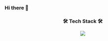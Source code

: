### Hi there 👋




<h3 align="center"> 🛠️ Tech Stack 🛠️</h3>

<p align= "center"> <img src="https://img.shields.io/badge/Java-3766AB?style=flat-square&logo=java&logoColor=blue"/></a>

